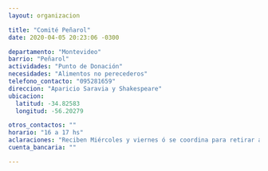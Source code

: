 ```yaml
---
layout: organizacion

title: "Comité Peñarol"
date: 2020-04-05 20:23:06 -0300

departamento: "Montevideo"
barrio: "Peñarol"
actividades: "Punto de Donación"
necesidades: "Alimentos no perecederos"
telefono_contacto: "095281659"
direccion: "Aparicio Saravia y Shakespeare"
ubicacion:
  latitud: -34.82583
  longitud: -56.20279

otros_contactos: ""
horario: "16 a 17 hs"
aclaraciones: "Reciben Miércoles y viernes ó se coordina para retirar a domicilio."
cuenta_bancaria: ""

---
```

